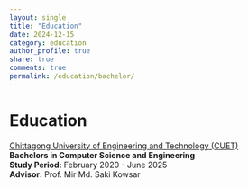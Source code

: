 ```yaml
---
layout: single
title: "Education"
date: 2024-12-15
category: education
author_profile: true
share: true
comments: true
permalink: /education/bachelor/ 
---
```


# Education

[Chittagong University of Engineering and Technology (CUET)](https://www.cuet.ac.bd/)  
**Bachelors in Computer Science and Engineering**  
**Study Period:** February 2020 - June 2025  
**Advisor:** Prof. Mir Md. Saki Kowsar
